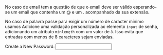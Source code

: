 No caso de email tem a questão de que o email deve ser válido esperando-se um email que contenha um @ e um . acompanhado da sua extensão.

No caso de palavra passe para exigir um número de caracter mínimo usamos Adicione uma validação personalizada ao elemento `input` de senha, adicionando um atributo `minlength` com um valor de `8`. Isso evita que entradas com menos de 8 caracteres sejam enviadas.

<label for="new-password">Create a New Password: <input id="new-password" type="password" minlenght="8" required /></label>